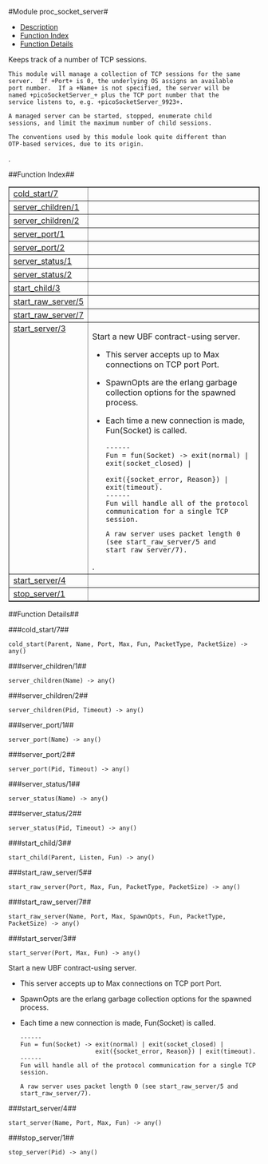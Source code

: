 

#Module proc_socket_server#
* [Description](#description)
* [Function Index](#index)
* [Function Details](#functions)


<p>Keeps track of a number of TCP sessions.</p>


<pre><code>This module will manage a collection of TCP sessions for the same
server.  If +Port+ is 0, the underlying OS assigns an available
port number.  If a +Name+ is not specified, the server will be
named +picoSocketServer_+ plus the TCP port number that the
service listens to, e.g. +picoSocketServer_9923+.</code></pre>



<pre><code>A managed server can be started, stopped, enumerate child
sessions, and limit the maximum number of child sessions.</code></pre>



<pre><code>The conventions used by this module look quite different than
OTP-based services, due to its origin.</code></pre>
.

<a name="index"></a>

##Function Index##


<table width="100%" border="1" cellspacing="0" cellpadding="2" summary="function index"><tr><td valign="top"><a href="#cold_start-7">cold_start/7</a></td><td></td></tr><tr><td valign="top"><a href="#server_children-1">server_children/1</a></td><td></td></tr><tr><td valign="top"><a href="#server_children-2">server_children/2</a></td><td></td></tr><tr><td valign="top"><a href="#server_port-1">server_port/1</a></td><td></td></tr><tr><td valign="top"><a href="#server_port-2">server_port/2</a></td><td></td></tr><tr><td valign="top"><a href="#server_status-1">server_status/1</a></td><td></td></tr><tr><td valign="top"><a href="#server_status-2">server_status/2</a></td><td></td></tr><tr><td valign="top"><a href="#start_child-3">start_child/3</a></td><td></td></tr><tr><td valign="top"><a href="#start_raw_server-5">start_raw_server/5</a></td><td></td></tr><tr><td valign="top"><a href="#start_raw_server-7">start_raw_server/7</a></td><td></td></tr><tr><td valign="top"><a href="#start_server-3">start_server/3</a></td><td><p>Start a new UBF contract-using server.</p>
<ul>
<li>
<p>
This server accepts up to Max connections on TCP port Port.
</p>
</li>
<li>
<p>
SpawnOpts are the erlang garbage collection options for the spawned process.
</p>
</li>
<li>
<p>
Each time a new connection is made, Fun(Socket) is called.
</p>


<pre><code>------
Fun = fun(Socket) -> exit(normal) | exit(socket_closed) |
                     exit({socket_error, Reason}) | exit(timeout).
------
Fun will handle all of the protocol communication for a single TCP
session.</code></pre>



<pre><code>A raw server uses packet length 0 (see start_raw_server/5 and
start_raw_server/7).</code></pre>

</li>
</ul>.</td></tr><tr><td valign="top"><a href="#start_server-4">start_server/4</a></td><td></td></tr><tr><td valign="top"><a href="#stop_server-1">stop_server/1</a></td><td></td></tr></table>


<a name="functions"></a>

##Function Details##

<a name="cold_start-7"></a>

###cold_start/7##


`cold_start(Parent, Name, Port, Max, Fun, PacketType, PacketSize) -> any()`

<a name="server_children-1"></a>

###server_children/1##


`server_children(Name) -> any()`

<a name="server_children-2"></a>

###server_children/2##


`server_children(Pid, Timeout) -> any()`

<a name="server_port-1"></a>

###server_port/1##


`server_port(Name) -> any()`

<a name="server_port-2"></a>

###server_port/2##


`server_port(Pid, Timeout) -> any()`

<a name="server_status-1"></a>

###server_status/1##


`server_status(Name) -> any()`

<a name="server_status-2"></a>

###server_status/2##


`server_status(Pid, Timeout) -> any()`

<a name="start_child-3"></a>

###start_child/3##


`start_child(Parent, Listen, Fun) -> any()`

<a name="start_raw_server-5"></a>

###start_raw_server/5##


`start_raw_server(Port, Max, Fun, PacketType, PacketSize) -> any()`

<a name="start_raw_server-7"></a>

###start_raw_server/7##


`start_raw_server(Name, Port, Max, SpawnOpts, Fun, PacketType, PacketSize) -> any()`

<a name="start_server-3"></a>

###start_server/3##


`start_server(Port, Max, Fun) -> any()`

<p>Start a new UBF contract-using server.</p>
<ul>
<li>
<p>
This server accepts up to Max connections on TCP port Port.
</p>
</li>
<li>
<p>
SpawnOpts are the erlang garbage collection options for the spawned process.
</p>
</li>
<li>
<p>
Each time a new connection is made, Fun(Socket) is called.
</p>


<pre><code>------
Fun = fun(Socket) -> exit(normal) | exit(socket_closed) |
                     exit({socket_error, Reason}) | exit(timeout).
------
Fun will handle all of the protocol communication for a single TCP
session.</code></pre>



<pre><code>A raw server uses packet length 0 (see start_raw_server/5 and
start_raw_server/7).</code></pre>

</li>
</ul>
<a name="start_server-4"></a>

###start_server/4##


`start_server(Name, Port, Max, Fun) -> any()`

<a name="stop_server-1"></a>

###stop_server/1##


`stop_server(Pid) -> any()`

